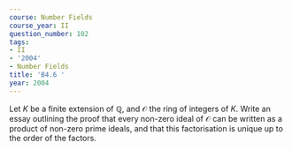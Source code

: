 ```yaml
---
course: Number Fields
course_year: II
question_number: 102
tags:
- II
- '2004'
- Number Fields
title: 'B4.6 '
year: 2004
---
```



Let $K$ be a finite extension of $\mathbb{Q}$, and $\mathcal{O}$ the ring of integers of $K$. Write an essay outlining the proof that every non-zero ideal of $\mathcal{O}$ can be written as a product of non-zero prime ideals, and that this factorisation is unique up to the order of the factors.